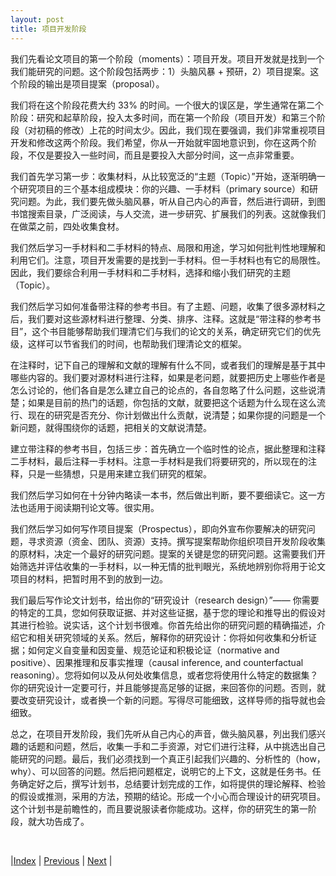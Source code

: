 ```yaml
---
layout: post
title: 项目开发阶段
---
```


我们先看论文项目的第一个阶段（moments）：项目开发。项目开发就是找到一个我们能研究的问题。这个阶段包括两步：1）头脑风暴 + 预研，2）项目提案。这个阶段的输出是项目提案（proposal）。

我们将在这个阶段花费大约 33% 的时间。一个很大的误区是，学生通常在第二个阶段：研究和起草阶段，投入太多时间，而在第一个阶段（项目开发）和第三个阶段（对初稿的修改）上花的时间太少。因此，我们现在要强调，我们非常重视项目开发和修改这两个阶段。我们希望，你从一开始就牢固地意识到，你在这两个阶段，不仅是要投入一些时间，而且是要投入大部分时间，这一点非常重要。

我们首先学习第一步：收集材料，从比较宽泛的“主题（Topic）”开始，逐渐明确一个研究项目的三个基本组成模块：你的兴趣、一手材料（primary source）和研究问题。为此，我们要先做头脑风暴，听从自己内心的声音，然后进行调研，到图书馆搜索目录，广泛阅读，与人交流，进一步研究、扩展我们的列表。这就像我们在做菜之前，四处收集食材。

我们然后学习一手材料和二手材料的特点、局限和用途，学习如何批判性地理解和利用它们。注意，项目开发需要的是找到一手材料。但一手材料也有它的局限性。因此，我们要综合利用一手材料和二手材料，选择和缩小我们研究的主题（Topic）。

我们然后学习如何准备带注释的参考书目。有了主题、问题，收集了很多源材料之后，我们要对这些源材料进行整理、分类、排序、注释。这就是“带注释的参考书目”，这个书目能够帮助我们理清它们与我们的论文的关系，确定研究它们的优先级，这样可以节省我们的时间，也帮助我们理清论文的框架。

在注释时，记下自己的理解和文献的理解有什么不同，或者我们的理解是基于其中哪些内容的。我们要对源材料进行注释，如果是老问题，就要把历史上哪些作者是怎么讨论的，他们各自是怎么建立自己的论点的，各自忽略了什么问题，这些说清楚；如果是目前的热门的话题，你包括的文献，就要把这个话题为什么现在这么流行、现在的研究是否充分、你计划做出什么贡献，说清楚；如果你提的问题是一个新问题，就得围绕你的话题，把相关的文献说清楚。

建立带注释的参考书目，包括三步：首先确立一个临时性的论点，据此整理和注释二手材料，最后注释一手材料。注意一手材料是我们将要研究的，所以现在的注释，只是一些猜想，只是用来建立我们研究的框架。

我们然后学习如何在十分钟内略读一本书，然后做出判断，要不要细读它。这一方法也适用于阅读期刊论文等。很实用。

我们然后学习如何写作项目提案（Prospectus），即向外宣布你要解决的研究问题，寻求资源（资金、团队、资源）支持。撰写提案帮助你组织项目开发阶段收集的原材料，决定一个最好的研究问题。提案的关键是您的研究问题。这需要我们开始筛选并评估收集的一手材料，以一种无情的批判眼光，系统地辨别你将用于论文项目的材料，把暂时用不到的放到一边。

我们最后写作论文计划书，给出你的“研究设计（research design）”—— 你需要的特定的工具，您如何获取证据、并对这些证据，基于您的理论和推导出的假设对其进行检验。说实话，这个计划书很难。你首先给出你的研究问题的精确描述，介绍它和相关研究领域的关系。然后，解释你的研究设计：你将如何收集和分析证据；如何定义自变量和因变量、规范论证和积极论证（normative and positive）、因果推理和反事实推理（causal inference, and counterfactual reasoning）。您将如何以及从何处收集信息，或者您将使用什么特定的数据集？你的研究设计一定要可行，并且能够提高足够的证据，来回答你的问题。否则，就要改变研究设计，或者换一个新的问题。写得尽可能细致，这样导师的指导就也会细致。

总之，在项目开发阶段，我们先听从自己内心的声音，做头脑风暴，列出我们感兴趣的话题和问题，然后，收集一手和二手资源，对它们进行注释，从中挑选出自己能研究的问题。最后，我们必须找到一个真正引起我们兴趣的、分析性的（how，why）、可以回答的问题。然后把问题框定，说明它的上下文，这就是任务书。任务确定好之后，撰写计划书，总结要计划完成的工作，如将提供的理论解释、检验的假设或推测，采用的方法，预期的结论。形成一个小心而合理设计的研究项目。这个计划书是前瞻性的，而且要说服读者你能成功。这样，你的研究生的第一阶段，就大功告成了。

<br/>

|[Index](../../) | [Previous](1-8-procedure) | [Next](2-1-pre-research) |
